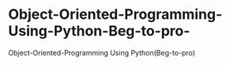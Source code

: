# Object-Oriented-Programming-Using-Python-Beg-to-pro-
Object-Oriented-Programming Using Python(Beg-to-pro)
